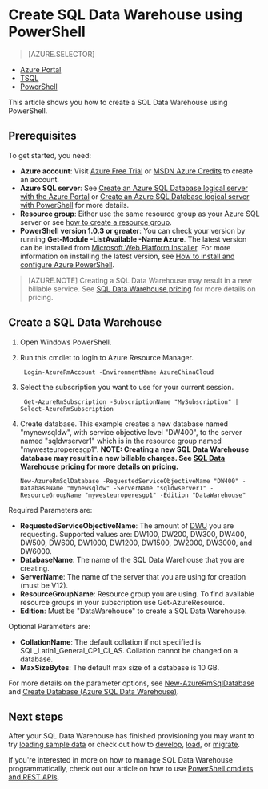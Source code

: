 <properties
   pageTitle="Create SQL Data Warehouse by using PowerShell | Azure"
   description="Create SQL Data Warehouse by using PowerShell"
   services="sql-data-warehouse"
   documentationCenter="NA"
   authors="lodipalm"
   manager="barbkess"
   editor=""/>

<tags
   ms.service="sql-data-warehouse"
   ms.devlang="NA"
   ms.topic="get-started-article"
   ms.tgt_pltfrm="NA"
   ms.workload="data-services"
   ms.date="10/31/2016"
   wacn.date=""
   ms.author="lodipalm;barbkess;sonyama"/>

# Create SQL Data Warehouse using PowerShell

> [AZURE.SELECTOR]
- [Azure Portal](/documentation/articles/sql-data-warehouse-get-started-provision/)
- [TSQL](/documentation/articles/sql-data-warehouse-get-started-create-database-tsql/)
- [PowerShell](/documentation/articles/sql-data-warehouse-get-started-provision-powershell/)

This article shows you how to create a SQL Data Warehouse using PowerShell.

## Prerequisites
To get started, you need:

* **Azure account**: Visit [Azure Free Trial][] or [MSDN Azure Credits][] to create an account.
* **Azure SQL server**:  See [Create an Azure SQL Database logical server with the Azure Portal][Create an Azure SQL Database logical server with the Azure Portal] or
  [Create an Azure SQL Database logical server with PowerShell][Create an Azure SQL Database logical server with PowerShell] for more details.
* **Resource group**: Either use the same resource group as your Azure SQL server or see [how to create a resource group][how to create a resource group].
* **PowerShell version 1.0.3 or greater**:  You can check your version by running **Get-Module -ListAvailable -Name Azure**.  The latest version can be installed from [Microsoft Web Platform Installer][Microsoft Web Platform Installer].  For more information on installing the latest version, see [How to install and configure Azure PowerShell][How to install and configure Azure PowerShell].

> [AZURE.NOTE] Creating a SQL Data Warehouse may result in a new billable service.  See [SQL Data Warehouse pricing][] for more details on pricing.

## Create a SQL Data Warehouse
1. Open Windows PowerShell.
2. Run this cmdlet to login to Azure Resource Manager.

		Login-AzureRmAccount -EnvironmentName AzureChinaCloud
	
3. Select the subscription you want to use for your current session.


		Get-AzureRmSubscription	-SubscriptionName "MySubscription" | Select-AzureRmSubscription

4.  Create database. This example creates a new database named "mynewsqldw", with service objective level "DW400", to the server named "sqldwserver1" which is in the resource group named "mywesteuroperesgp1".  **NOTE: Creating a new SQL Data Warehouse database may result in a new billable charges.  See [SQL Data Warehouse pricing][] for more details on pricing.**


		New-AzureRmSqlDatabase -RequestedServiceObjectiveName "DW400" -DatabaseName "mynewsqldw" -ServerName "sqldwserver1" -ResourceGroupName "mywesteuroperesgp1" -Edition "DataWarehouse"


Required Parameters are:

* **RequestedServiceObjectiveName**: The amount of [DWU][DWU] you are requesting.  Supported values are: DW100, DW200, DW300, DW400, DW500, DW600, DW1000, DW1200, DW1500, DW2000, DW3000, and DW6000.
* **DatabaseName**: The name of the SQL Data Warehouse that you are creating.
* **ServerName**: The name of the server that you are using for creation (must be V12).
* **ResourceGroupName**: Resource group you are using.  To find available resource groups in your subscription use Get-AzureResource.
* **Edition**: Must be "DataWarehouse" to create a SQL Data Warehouse.

Optional Parameters are:

* **CollationName**: The default collation if not specified is SQL_Latin1_General_CP1_CI_AS.  Collation cannot be changed on a database.
* **MaxSizeBytes**: The default max size of a database is 10 GB.

For more details on the parameter options, see [New-AzureRmSqlDatabase][New-AzureRmSqlDatabase] and [Create Database (Azure SQL Data Warehouse)][Create Database (Azure SQL Data Warehouse)].

## Next steps
After your SQL Data Warehouse has finished provisioning you may want to try [loading sample data][loading sample data] or check out how to [develop][develop], [load][load], or [migrate][migrate].

If you're interested in more on how to manage SQL Data Warehouse programmatically, check out our article on how to use [PowerShell cmdlets and REST APIs][PowerShell cmdlets and REST APIs].

<!--Image references-->

<!--Article references-->
[DWU]: /documentation/articles/sql-data-warehouse-overview-what-is#data-warehouse-units
[migrate]:/documentation/articles/sql-data-warehouse-overview-migrate/
[develop]:/documentation/articles/sql-data-warehouse-overview-develop/
[load]: /documentation/articles/sql-data-warehouse-load-with-bcp/
[loading sample data]: /documentation/articles/sql-data-warehouse-get-started-manually-load-samples/
[PowerShell cmdlets and REST APIs]: /documentation/articles/sql-data-warehouse-reference-powershell-cmdlets/
[firewall rules]: /documentation/articles/sql-database-configure-firewall-settings/

[How to install and configure Azure PowerShell]: /documentation/articles/powershell-install-configure/
[how to create a SQL Data Warehouse from the Azure Portal]: /documentation/articles/sql-data-warehouse-get-started-provision/
[Create an Azure SQL Database logical server with the Azure Portal]: /documentation/articles/sql-database-get-started.md/#create-an-azure-sql-database-logical-server
[Create an Azure SQL Database logical server with PowerShell]: /documentation/articles/sql-database-get-started-powershell.md/#database-setup-create-a-resource-group-server-and-firewall-rule
[how to create a resource group]: /documentation/articles/resource-group-portal/

<!--MSDN references--> 
[MSDN]:https://msdn.microsoft.com/zh-cn/library/azure/dn546722.aspx
[New-AzureRmSqlDatabase]: https://msdn.microsoft.com/zh-cn/library/mt619339.aspx
[Create Database (Azure SQL Data Warehouse)]: https://msdn.microsoft.com/zh-cn/library/mt204021.aspx

<!--Other Web references-->
[Microsoft Web Platform Installer]: https://aka.ms/webpi-azps
[SQL Data Warehouse pricing]: /pricing/details/sql-data-warehouse/
[Azure Free Trial]: /pricing/free-trial/?WT.mc_id=A261C142F
[MSDN Azure Credits]: /pricing/member-offers/msdn-benefits-details/?WT.mc_id=A261C142F
